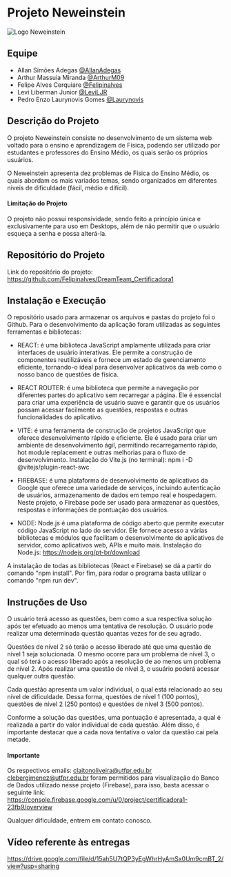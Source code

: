 

# Projeto Neweinstein

![Logo Neweinstein](https://i.imgur.com/lh5L7Z7.png)


## Equipe

- Allan Simões Adegas [@AllanAdegas](https://github.com/AllanAdegas)
- Arthur Massuia Miranda [@ArthurM09](https://github.com/ArthurM09)
- Felipe Alves Cerquiare [@Felipinalves](https://github.com/Felipinalves)
- Levi Liberman Junior [@LeviLJR](https://github.com/LeviLJR)
- Pedro Enzo Laurynovis Gomes [@Laurynovis](https://github.com/Laurynovis)


## Descrição do Projeto

O projeto Neweinstein consiste no desenvolvimento de um sistema web voltado para o ensino e aprendizagem de Física, podendo ser utilizado por estudantes e professores do Ensino Médio, os quais serão os próprios usuários.

O Neweinstein apresenta dez problemas de Física do Ensino Médio, os quais abordam os mais variados temas, sendo organizados em diferentes níveis de dificuldade (fácil, médio e difícil). 

#### Limitação do Projeto
O projeto não possui responsividade, sendo feito a princípio única e exclusivamente para uso em Desktops, além de não permitir que o usuário esqueça a senha e possa alterá-la.


## Repositório do Projeto

Link do repositório do projeto:
https://github.com/Felipinalves/DreamTeam_Certificadora1


## Instalação e Execução

O repositório usado para armazenar os arquivos e pastas do projeto foi o Github. Para o desenvolvimento da aplicação foram utilizadas as seguintes ferramentas e bibliotecas:

- REACT: é uma biblioteca JavaScript amplamente utilizada para criar interfaces de usuário interativas. Ele permite a construção de componentes reutilizáveis e fornece um estado de gerenciamento eficiente, tornando-o ideal para desenvolver aplicativos da web como o nosso banco de questões de física.

- REACT ROUTER: é uma biblioteca que permite a navegação por diferentes partes do aplicativo sem recarregar a página. Ele é essencial para criar uma experiência de usuário suave e garantir que os usuários possam acessar facilmente as questões, respostas e outras funcionalidades do aplicativo.

- VITE: é uma ferramenta de construção de projetos JavaScript que oferece desenvolvimento rápido e eficiente. Ele é usado para criar um ambiente de desenvolvimento ágil, permitindo recarregamento rápido, hot module replacement e outras melhorias para o fluxo de desenvolvimento.
Instalação do Vite.js (no terminal): npm i -D @vitejs/plugin-react-swc

- FIREBASE: é uma plataforma de desenvolvimento de aplicativos da Google que oferece uma variedade de serviços, incluindo autenticação de usuários, armazenamento de dados em tempo real e hospedagem. Neste projeto, o Firebase pode ser usado para armazenar as questões, respostas e informações de pontuação dos usuários.

- NODE: Node.js é uma plataforma de código aberto que permite executar código JavaScript no lado do servidor.  Ele fornece acesso a várias bibliotecas e módulos que facilitam o desenvolvimento de aplicativos de servidor, como aplicativos web, APIs e muito mais.
Instalação do Node.js: https://nodejs.org/pt-br/download

A instalação de todas as bibliotecas (React e Firebase) se dá a partir do comando "npm install". 
Por fim, para rodar o programa basta utilizar o comando "npm run dev".


## Instruções de Uso

O usuário terá acesso as questões, bem como a sua respectiva solução após ter efetuado ao menos uma tentativa de resolução. O usuário pode realizar uma determinada questão quantas vezes for de seu agrado.

Questões de nível 2 só terão o acesso liberado até que uma questão de nível 1 seja solucionada. O mesmo ocorre para um problema de nível 3, o qual só terá o acesso liberado após a resolução de ao menos um problema de nível 2. Após realizar uma questão de nível 3, o usuário poderá acessar qualquer outra questão.

Cada questão apresenta um valor individual, o qual está relacionado ao seu nível de dificuldade. Dessa forma, questões de nível 1 (100 pontos), questões de nível 2 (250 pontos) e questões de nível 3 (500 pontos).

Conforme a solução das questões, uma pontuação é apresentada, a qual é realizada a partir do valor individual de cada questão. Além disso, é importante destacar que a cada nova tentativa o valor da questão cai pela metade.

#### Importante

Os respectivos emails: 
claitonoliveira@utfpr.edu.br
clebergimenez@utfpr.edu.br
foram permitidos para visualização do Banco de Dados utilizado nesse projeto (Firebase), para isso, basta acessar o seguinte link:
https://console.firebase.google.com/u/0/project/certificadora1-23fb9/overview

Qualquer dificuldade, entrem em contato conosco.

## Vídeo referente às entregas
https://drive.google.com/file/d/15ah5U7tQP3yEgWhrHyAmSx0Um9cmBT_2/view?usp=sharing
